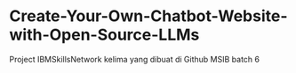 # Create-Your-Own-Chatbot-Website-with-Open-Source-LLMs
Project IBMSkillsNetwork kelima yang dibuat di Github MSIB batch 6
